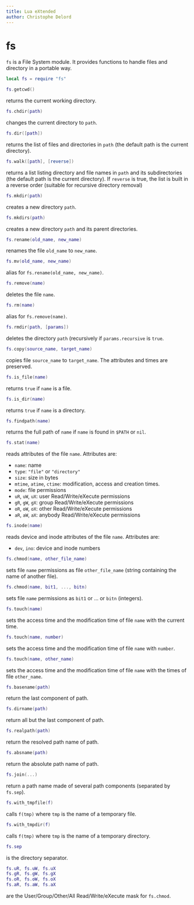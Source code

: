 ```yaml
---
title: Lua eXtended
author: Christophe Delord
---
```


# fs

`fs` is a File System module. It provides functions to handle files and directory in a portable way.

```lua
local fs = require "fs"
```

```lua
fs.getcwd()
```
returns the current working directory.

```lua
fs.chdir(path)
```
changes the current directory to `path`.

```lua
fs.dir([path])
```
returns the list of files and directories in
`path` (the default path is the current directory).

```lua
fs.walk([path], [reverse])
```
returns a list listing directory and
file names in `path` and its subdirectories (the default path is the current
directory). If `reverse` is true, the list is built in a reverse order
(suitable for recursive directory removal)

```lua
fs.mkdir(path)
```
creates a new directory `path`.

```lua
fs.mkdirs(path)
```
creates a new directory `path` and its parent
directories.

```lua
fs.rename(old_name, new_name)
```
renames the file `old_name` to
`new_name`.

```lua
fs.mv(old_name, new_name)
```
alias for `fs.rename(old_name, new_name)`.

```lua
fs.remove(name)
```
deletes the file `name`.

```lua
fs.rm(name)
```
alias for `fs.remove(name)`.

```lua
fs.rmdir(path, [params])
```
deletes the directory `path` (recursively if `params.recursive` is `true`.

```lua
fs.copy(source_name, target_name)
```
copies file `source_name` to
`target_name`. The attributes and times are preserved.

```lua
fs.is_file(name)
```
returns `true` if `name` is a file.

```lua
fs.is_dir(name)
```
returns `true` if `name` is a directory.

```lua
fs.findpath(name)
```
returns the full path of `name` if `name` is found in `$PATH` or `nil`.

```lua
fs.stat(name)
```
reads attributes of the file `name`. Attributes are:

- `name`: name
- `type`: `"file"` or `"directory"`
- `size`: size in bytes
- `mtime`, `atime`, `ctime`: modification, access and creation times.
- `mode`: file permissions
- `uR`, `uW`, `uX`: user Read/Write/eXecute permissions
- `gR`, `gW`, `gX`: group Read/Write/eXecute permissions
- `oR`, `oW`, `oX`: other Read/Write/eXecute permissions
- `aR`, `aW`, `aX`: anybody Read/Write/eXecute permissions

```lua
fs.inode(name)
```
reads device and inode attributes of the file `name`.
Attributes are:

- `dev`, `ino`: device and inode numbers

```lua
fs.chmod(name, other_file_name)
```
sets file `name` permissions as
file `other_file_name` (string containing the name of another file).

```lua
fs.chmod(name, bit1, ..., bitn)
```
sets file `name` permissions as
`bit1` or ... or `bitn` (integers).

```lua
fs.touch(name)
```
sets the access time and the modification time of
file `name` with the current time.

```lua
fs.touch(name, number)
```
sets the access time and the modification
time of file `name` with `number`.

```lua
fs.touch(name, other_name)
```
sets the access time and the
modification time of file `name` with the times of file `other_name`.

```lua
fs.basename(path)
```
return the last component of path.

```lua
fs.dirname(path)
```
return all but the last component of path.

```lua
fs.realpath(path)
```
return the resolved path name of path.

```lua
fs.absname(path)
```
return the absolute path name of path.

```lua
fs.join(...)
```
return a path name made of several path components
(separated by `fs.sep`).

```lua
fs.with_tmpfile(f)
```
calls `f(tmp)` where `tmp` is the name of a temporary file.

```lua
fs.with_tmpdir(f)
```
calls `f(tmp)` where `tmp` is the name of a temporary directory.

```lua
fs.sep
```
is the directory separator.

```lua
fs.uR, fs.uW, fs.uX
fs.gR, fs.gW, fs.gX
fs.oR, fs.oW, fs.oX
fs.aR, fs.aW, fs.aX
```
are the User/Group/Other/All Read/Write/eXecute mask for
`fs.chmod`.
